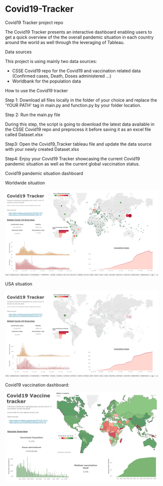# Covid19-Tracker
Covid19 Tracker project repo

The Covid19 Tracker presents an interactive dashboard enabling users to get a quick overview of the the overall pandemic situation in each country around the world as well through the leveraging of Tableau. 

Data sources

This project is using mainly two data sources: 
  - CSSE Covid19 repo for the Covid19 and vaccination related data (Confirmed cases, Death, Doses administered ...) 
  - Worldbank for the population data 

How to use the Covid19 tracker 

Step 1: Download all files locally in the folder of your choice and replace the 'YOUR PATH' tag in main.py and function.py by your folder location. 

Step 2: Run the main.py file

During this step, the script is going to download the latest data available in the CSSE Covid19 repo and preprocess it before saving it as an excel file called Dataset.xlsx

Step3: Open the Covid19_Tracker tableau file and update the data source with your newly created Dataset.xlsx 

Step4: Enjoy your Covid19 Tracker showcasing the current Covid19 pandemic situation as well as the current global vaccination status. 

Covid19 pandemic situation dashboard

Worldwide situation

![alt text](https://github.com/Cybergen300/Covid19-Tracker/blob/main/Covid19_Tracker1.png)

USA situation

![alt text](https://github.com/Cybergen300/Covid19-Tracker/blob/main/Covid19_Tracker2.png)

Covid19 vaccination dashboard: 

![alt text](https://github.com/Cybergen300/Covid19-Tracker/blob/main/Covid19_Tracker3.png)







